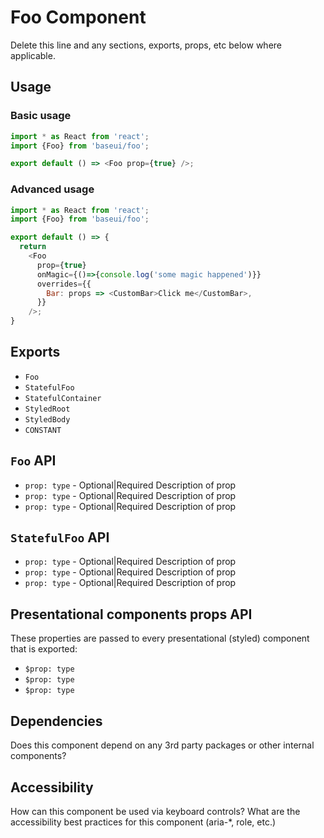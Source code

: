 # Foo Component

Delete this line and any sections, exports, props, etc below where applicable.

## Usage

### Basic usage

```javascript
import * as React from 'react';
import {Foo} from 'baseui/foo';

export default () => <Foo prop={true} />;
```

### Advanced usage

```javascript
import * as React from 'react';
import {Foo} from 'baseui/foo';

export default () => {
  return
    <Foo
      prop={true}
      onMagic={()=>{console.log('some magic happened')}}
      overrides={{
        Bar: props => <CustomBar>Click me</CustomBar>,
      }}
    />;
}
```

## Exports

* `Foo`
* `StatefulFoo`
* `StatefulContainer`
* `StyledRoot`
* `StyledBody`
* `CONSTANT`

## `Foo` API

* `prop: type` - Optional|Required
  Description of prop
* `prop: type` - Optional|Required
  Description of prop
* `prop: type` - Optional|Required
  Description of prop

## `StatefulFoo` API

* `prop: type` - Optional|Required
  Description of prop
* `prop: type` - Optional|Required
  Description of prop
* `prop: type` - Optional|Required
  Description of prop

## Presentational components props API

These properties are passed to every presentational (styled) component that is exported:

* `$prop: type`
* `$prop: type`
* `$prop: type`

## Dependencies

Does this component depend on any 3rd party packages or other internal components?

## Accessibility

How can this component be used via keyboard controls?
What are the accessibility best practices for this component (aria-\*, role, etc.)
